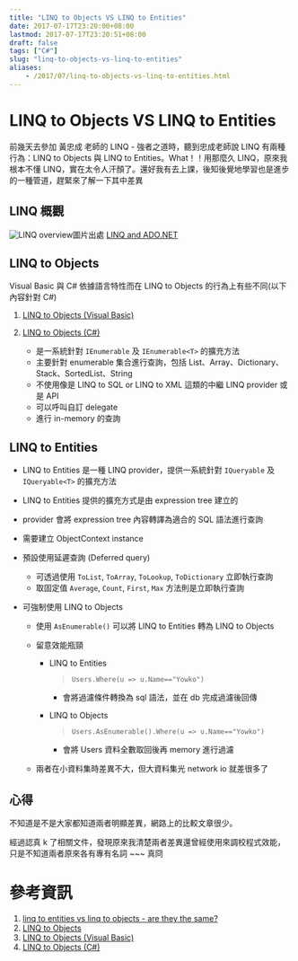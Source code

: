 ```yaml
---
title: "LINQ to Objects VS LINQ to Entities"
date: 2017-07-17T23:20:00+08:00
lastmod: 2017-07-17T23:20:51+08:00
draft: false
tags: ["C#"]
slug: "linq-to-objects-vs-linq-to-entities"
aliases:
    - /2017/07/linq-to-objects-vs-linq-to-entities.html
---
```

# LINQ to Objects VS LINQ to Entities
前幾天去參加 黃忠成 老師的 LINQ - 強者之道時，聽到忠成老師說 LINQ 有兩種行為：LINQ to Objects 與 LINQ to Entities。What！！用那麼久 LINQ，原來我根本不懂 LINQ，實在太令人汗顏了。還好我有去上課，後知後覺地學習也是進步的一種管道，趕緊來了解一下其中差異

## LINQ 概觀

![LINQ overview](https://docs.microsoft.com/en-us/dotnet/framework/data/adonet/media/dpue-linqtoadonetoverview-bpuedev11.gif)圖片出處 [LINQ and ADO.NET](https://docs.microsoft.com/en-us/dotnet/framework/data/adonet/linq-and-ado-net)

## LINQ to Objects

Visual Basic 與 C# 依據語言特性而在 LINQ to Objects 的行為上有些不同(以下內容針對 C#)

1.  [LINQ to Objects (Visual Basic)](https://docs.microsoft.com/en-us/dotnet/visual-basic/programming-guide/concepts/linq/linq-to-objects)
2.  [LINQ to Objects (C#)](https://docs.microsoft.com/en-us/dotnet/csharp/programming-guide/concepts/linq/linq-to-objects)


    *   是一系統針對 `IEnumerable` 及 `IEnumerable<T>` 的擴充方法
    *   主要針對 enumerable 集合進行查詢，包括 List、Array、Dictionary、Stack、SortedList、String
    *   不使用像是 LINQ to SQL or LINQ to XML 這類的中繼 LINQ provider 或是 API
    *   可以呼叫自訂 delegate
    *   進行 in-memory 的查詢


## LINQ to Entities

*   LINQ to Entities 是一種 LINQ provider，提供一系統針對 `IQueryable` 及 `IQueryable<T>` 的擴充方法
*   LINQ to Entities 提供的擴充方式是由 expression tree 建立的
*   provider 會將 expression tree 內容轉譯為適合的 SQL 語法進行查詢
*   需要建立 ObjectContext instance
*   預設使用延遲查詢 (Deferred query)


    *   可透過使用 `ToList`, `ToArray`, `ToLookup`, `ToDictionary` 立即執行查詢
    *   取固定值 `Average`, `Count`, `First`, `Max` 方法則是立即執行查詢

*   可強制使用 LINQ to Objects


    *   使用 `AsEnumerable()` 可以將 LINQ to Entities 轉為 LINQ to Objects
    *   留意效能瓶頸


        *   LINQ to Entities

            > `Users.Where(u => u.Name=="Yowko")`

            *   會將過濾條件轉換為 sql 語法，並在 db 完成過濾後回傳

        *   LINQ to Objects

            > `Users.AsEnumerable().Where(u => u.Name=="Yowko")`

            *   會將 Users 資料全數取回後再 memory 進行過濾

    *   兩者在小資料集時差異不大，但大資料集光 network io 就差很多了

## 心得

不知道是不是大家都知道兩者明顯差異，網路上的比較文章很少。

經過認真 k 了相關文件，發現原來我清楚兩者差異還曾經使用來調校程式效能，只是不知道兩者原來各有專有名詞 ~~~ 真冏

# 參考資訊

1.  [linq to entities vs linq to objects - are they the same?](https://stackoverflow.com/questions/7192040/linq-to-entities-vs-linq-to-objects-are-they-the-same)
2.  [LINQ to Objects](https://msdn.microsoft.com/en-us/library/bb397919.aspx)
3.  [LINQ to Objects (Visual Basic)](https://docs.microsoft.com/en-us/dotnet/visual-basic/programming-guide/concepts/linq/linq-to-objects)
4.  [LINQ to Objects (C#)](https://docs.microsoft.com/en-us/dotnet/csharp/programming-guide/concepts/linq/linq-to-objects)
